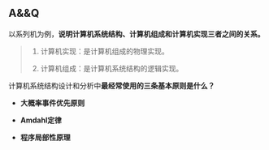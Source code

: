 ## A&&Q

以系列机为例，**说明计算机系统结构、计算机组成和计算机实现三者之间的关系。**

> 1. 计算机实现：是计算机组成的物理实现。
> 
> 2. 计算机组成：是计算机系统结构的逻辑实现。
>

计算机系统结构设计和分析中**最经常使用的三条基本原则是什么？**

- **大概率事件优先原则**

- **Amdahl定律**

- **程序局部性原理**
